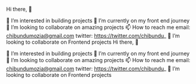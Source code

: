 Hi there, 👋

👀 I’m interested in building projects
🔭 I’m currently on my front end journey
👯 I’m looking to collaborate on amazing projects
📫 How to reach me
    email: chibundumozia@gmail.com
    twitter: https://twitter.com/chibundu_
💞️ I’m looking to collaborate on Frontend projects
Hi there, 👋

👀 I’m interested in building projects
🔭 I’m currently on my front end journey
👯 I’m looking to collaborate on amazing projects
📫 How to reach me
email: chibundumozia@gmail.com
twitter: https://twitter.com/chibundu_
💞️ I’m looking to collaborate on Frontend projects
